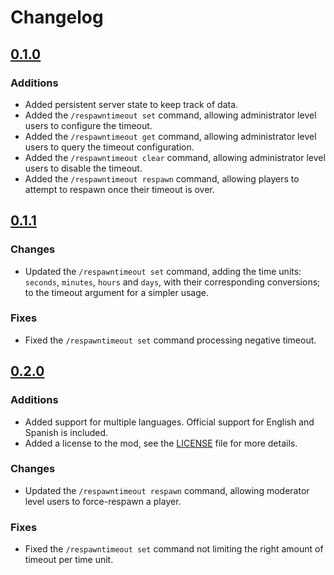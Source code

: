 # Changelog

## [0.1.0](#010)
### Additions
- Added persistent server state to keep track of data.
- Added the `/respawntimeout set` command, allowing administrator level users to configure the timeout.
- Added the `/respawntimeout get` command, allowing administrator level users to query the timeout configuration.
- Added the `/respawntimeout clear` command, allowing administrator level users to disable the timeout.
- Added the `/respawntimeout respawn` command, allowing players to attempt to respawn once their timeout is over.

## [0.1.1](#011)
### Changes
- Updated the `/respawntimeout set` command, adding the time units: `seconds`, `minutes`, `hours` and `days`, with their corresponding conversions; to the timeout argument for a simpler usage.
### Fixes
- Fixed the `/respawntimeout set` command processing negative timeout.

## [0.2.0](#020)
### Additions
- Added support for multiple languages. Official support for English and Spanish is included.
- Added a license to the mod, see the [LICENSE](LICENSE) file for more details.
### Changes
- Updated the `/respawntimeout respawn` command, allowing moderator level users to force-respawn a player.
### Fixes
- Fixed the `/respawntimeout set` command not limiting the right amount of timeout per time unit.
